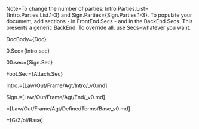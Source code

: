 Note=To change the number of parties: Intro.Parties.List={Intro.Parties.List.1-3} and Sign.Parties={Sign.Parties.1-3}.  To populate your document, add sections - in FrontEnd.Secs - and in the BackEnd.Secs.  This presents a generic BackEnd.  To override all, use Secs=whatever you want.

DocBody={Doc}

0.Sec={Intro.sec}<br>

00.sec={Sign.Sec}

Foot.Sec={Attach.Sec}

Intro.=[Law/Out/Frame/Agt/Intro/_v0.md]

Sign.=[Law/Out/Frame/Agt/End/_v0.md]

=[Law/Out/Frame/Agt/DefinedTerms/Base_v0.md]
  
=[G/Z/ol/Base]
